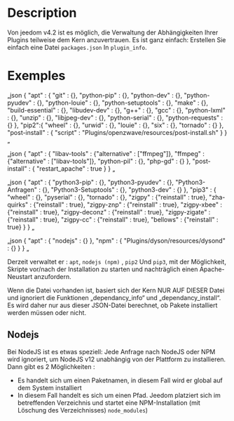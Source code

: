 # Description

Von jeedom v4.2 ist es möglich, die Verwaltung der Abhängigkeiten Ihrer Plugins teilweise dem Kern anzuvertrauen. Es ist ganz einfach: Erstellen Sie einfach eine Datei ``packages.json`` In ``plugin_info``.

# Exemples

„json
{
  "apt" : {
    "git" : {},
    "python-pip" : {},
    "python-dev" : {},
    "python-pyudev" : {},
    "python-louie" : {},
    "python-setuptools" : {},
    "make" : {},
    "build-essential" : {},
    "libudev-dev" : {},
    "g++" : {},
    "gcc" : {},
    "python-lxml" : {},
    "unzip" : {},
    "libjpeg-dev" : {},
    "python-serial" : {},
    "python-requests" : {}
  },
  "pip2":{
    "wheel" : {},
    "urwid" : {},
    "louie" : {},
    "six" : {},
    "tornado" : {}
  },
  "post-install" : {
    "script" : "Plugins/openzwave/resources/post-install.sh"
  }
}
„

„json
{
  "apt" : {
    "libav-tools" : {"alternative" : ["ffmpeg"]},
    "ffmpeg" : {"alternative" : ["libav-tools"]},
    "python-pil" : {},
    "php-gd" : {}
  },
  "post-install" : {
    "restart_apache" : true
  }
}
„

„json
{
  "apt" : {
    "python3-pip" : {},
    "python3-pyudev" : {},
    "Python3-Anfragen" : {},
    "Python3-Setuptools" : {},
    "python3-dev" : {}
  },
  "pip3" : {
    "wheel" : {},
    "pyserial" : {},
    "tornado" : {},
    "zigpy" : {"reinstall" : true},
    "zha-quirks" : {"reinstall" : true},
    "zigpy-znp" : {"reinstall" : true},
    "zigpy-xbee" : {"reinstall" : true},
    "zigpy-deconz" : {"reinstall" : true},
    "zigpy-zigate" : {"reinstall" : true},
    "zigpy-cc" : {"reinstall" : true},
    "bellows" : {"reinstall" : true}
  }
}
„

„json
{
  "apt" : {
    "nodejs" : {}
  },
  "npm" : {
    "Plugins/dyson/resources/dysond"  : {}
  }
}
„

Derzeit verwaltet er : ``apt``, ``nodejs (npm)`` , ``pip2`` Und ``pip3``, mit der Möglichkeit, Skripte vor/nach der Installation zu starten und nachträglich einen Apache-Neustart anzufordern.

Wenn die Datei vorhanden ist, basiert sich der Kern NUR AUF DIESER Datei und ignoriert die Funktionen „dependancy_info“ und „dependancy_install“. Es wird daher nur aus dieser JSON-Datei berechnet, ob Pakete installiert werden müssen oder nicht.

## Nodejs

Bei NodeJS ist es etwas speziell: Jede Anfrage nach NodeJS oder NPM wird ignoriert, um NodeJS v12 unabhängig von der Plattform zu installieren. Dann gibt es 2 Möglichkeiten :

- Es handelt sich um einen Paketnamen, in diesem Fall wird er global auf dem System installiert
- In diesem Fall handelt es sich um einen Pfad. Jeedom platziert sich im betreffenden Verzeichnis und startet eine NPM-Installation (mit Löschung des Verzeichnisses) ``node_modules``)

